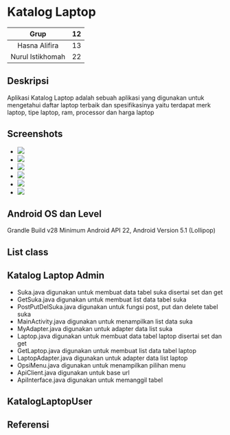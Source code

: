 # Katalog Laptop
| Grup | 12 |
| :---------------: | :---------------:|
| Hasna Alifira | 13 |
| Nurul Istikhomah | 22 |

## Deskripsi
Aplikasi Katalog Laptop adalah sebuah aplikasi yang digunakan untuk mengetahui daftar laptop terbaik dan spesifikasinya yaitu terdapat merk laptop, tipe laptop, ram, processor dan harga laptop

## Screenshots
+ ![](image/a.jpeg)
+ ![](image/b.jpeg)
+ ![](image/b1.jpeg)
+ ![](image/c.jpeg)
+ ![](Uts/image/d.jpeg)
+ ![](Uts/image/e.jpeg)

## Android OS dan Level
Grandle Build v28 Minimum Android API 22, Android Version 5.1 (Lollipop)

## List class
## Katalog Laptop Admin
+ Suka.java digunakan untuk membuat data tabel suka disertai set dan get
+ GetSuka.java digunakan untuk membuat list data tabel suka
+ PostPutDelSuka.java digunakan untuk fungsi post, put dan delete tabel suka
+ MainActivity.java digunakan untuk menampilkan list data suka
+ MyAdapter.java digunakan untuk adapter data list suka
+ Laptop.java digunakan untuk membuat data tabel laptop disertai set dan get
+ GetLaptop.java digunakan untuk membuat list data tabel laptop
+ LaptopAdapter.java digunakan untuk adapter data list laptop
+ OpsiMenu.java digunakan untuk menampilkan pilihan menu 
+ ApiClient.java digunakan untuk base url 
+ ApiInterface.java digunakan untuk memanggil tabel  

## KatalogLaptopUser



## Referensi


